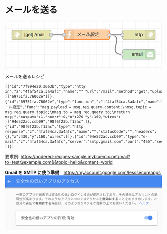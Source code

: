 # メールを送る

![flow](https://github.com/Daiki-Kawanuma/nodered-recipes/blob/master/send-email/image.png)

メールを送るレシピ

```
[{"id":"7f994e20.36e3b","type":"http in","z":"4faf54ca.3a4afc","name":"","url":"/mail","method":"get","upload":false,"swaggerDoc":"","x":100,"y":160,"wires":[["69751fa.76062e"]]},{"id":"69751fa.76062e","type":"function","z":"4faf54ca.3a4afc","name":"メール設定","func":"msg.payload = msg.req.query.content;\nmsg.topic = msg.req.query.topic;\nmsg.to = msg.req.query.to;\nreturn msg;","outputs":1,"noerr":0,"x":270,"y":160,"wires":[["94e522ac.ccb09","98f6f23b.f13ac"]]},{"id":"98f6f23b.f13ac","type":"http response","z":"4faf54ca.3a4afc","name":"","statusCode":"","headers":{},"x":430,"y":160,"wires":[]},{"id":"94e522ac.ccb09","type":"e-mail","z":"4faf54ca.3a4afc","server":"smtp.gmail.com","port":"465","secure":true,"name":"","dname":"","x":430,"y":220,"wires":[]}]
```

要求例: https://nodered-recipes-sample.mybluemix.net/mail?to=test@example.com&&topic=hello&content=world

**Gmail を SMTP に使う準備**　https://myaccount.google.com/lesssecureapps
![flow](https://github.com/Daiki-Kawanuma/nodered-recipes/blob/master/send-email/image2.png)
